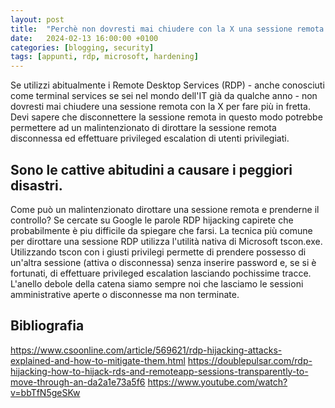 ```yaml
---
layout: post
title:  "Perchè non dovresti mai chiudere con la X una sessione remota RDP"
date:   2024-02-13 16:00:00 +0100
categories: [blogging, security]
tags: [appunti, rdp, microsoft, hardening] 
---
```

Se utilizzi abitualmente i Remote Desktop Services (RDP) - anche conosciuti come terminal services se sei nel mondo dell'IT già da qualche anno - non dovresti mai chiudere una sessione remota con la X per fare più in fretta. Devi sapere che disconnettere la sessione remota in questo modo potrebbe permettere ad un malintenzionato di dirottare la sessione remota disconnessa ed effettuare privileged escalation di utenti privilegiati.

## Sono le cattive abitudini a causare i peggiori disastri.
Come può un malintenzionato dirottare una sessione remota e prenderne il controllo? Se cercate su Google le parole RDP hijacking capirete che probabilmente è piu difficile da spiegare che farsi.
La tecnica più comune per dirottare una sessione RDP utilizza l'utilità nativa di Microsoft tscon.exe. Utilizzando tscon con i giusti privilegi permette di prendere possesso di un'altra sessione (attiva o disconnessa) senza inserire password e, se si è fortunati, di effettuare privileged escalation lasciando pochissime tracce.
L'anello debole della catena siamo sempre noi che lasciamo le sessioni amministrative aperte o disconnesse ma non terminate.




## Bibliografia
https://www.csoonline.com/article/569621/rdp-hijacking-attacks-explained-and-how-to-mitigate-them.html
https://doublepulsar.com/rdp-hijacking-how-to-hijack-rds-and-remoteapp-sessions-transparently-to-move-through-an-da2a1e73a5f6
https://www.youtube.com/watch?v=bbTfN5geSKw
